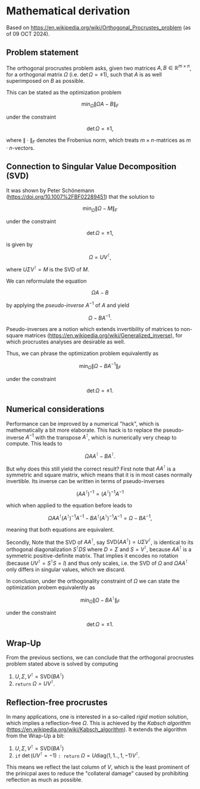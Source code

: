 # Mathematical derivation
Based on https://en.wikipedia.org/wiki/Orthogonal_Procrustes_problem (as of 09 OCT 2024).

## Problem statement
The orthogonal procrustes problem asks, given two matrices $A, B \in \mathbb{R}^{m \times n}$, 
for a orthogonal matrix $\Omega$ (i.e. $\det \Omega=\pm 1$), such that $A$ is as well superimposed on $B$ as 
possible.

This can be stated as the optimization problem

$$ \min_\Omega \| \Omega A - B \|_F $$

under the constraint

$$ \det \Omega = \pm1, $$

where $\| \cdot \|_F$ denotes the Frobenius norm, which treats $m \times n$-matrices as $m \cdot n$-vectors.

## Connection to Singular Value Decomposition (SVD)
It was shown by Peter Schönemann (https://doi.org/10.1007%2FBF02289451) that the solution to

$$ \min_\Omega \| \Omega - M \|_F $$

under the constraint

$$ \det \Omega = \pm1, $$

is given by

$$ \Omega = UV^\intercal,$$

where $U\Sigma V^\intercal = M$ is the SVD of $M$.

We can reformulate the equation 

$$\Omega A -B$$ 

by applying  the *pseudo-inverse* $A^{-1}$  of $A$ and yield

$$ \Omega - BA^{-1}.$$ 

Pseudo-inverses are a notion which extends invertibility of 
matrices to non-square matrices (https://en.wikipedia.org/wiki/Generalized_inverse), for which procrustes analyses are 
desirable as well.

Thus, we can phrase the optimization problem equivalently as

$$ \min_\Omega \| \Omega - BA^{-1} \|_F $$

under the constraint

$$ \det \Omega = \pm1. $$


## Numerical considerations
Performance can be improved by a numerical "hack", which is mathematically a bit more elaborate. This hack is to replace the pseudo-inverse $A^{-1}$ with the 
transpose $A^\intercal$, which is numerically very cheap to compute. This leads to 

$$ \Omega AA^\intercal - BA^\intercal.$$ 

But why does this still yield the correct result? First note that $AA^\intercal$ is a symmetric and square matrix, which 
means that it is in most cases normally invertible. Its inverse can be written in terms of pseudo-inverses

$$ (AA^\intercal)^{-1} = (A^\intercal)^{-1}A^{-1} $$

which when applied to the equation before leads to

$$ \Omega AA^\intercal(A^\intercal)^{-1}A^{-1}  - BA^\intercal (A^\intercal)^{-1}A^{-1}  = \Omega - BA^{-1},$$

meaning that both equations are equivalent.

Secondly, Note that the SVD of $AA^\intercal$, say $\mathrm{SVD}(AA^\intercal) = U \Sigma V^\intercal$, is identical
to its orthogonal diagonalization $S^\intercal D S$ where $D=\Sigma$ and $S = V^\intercal$, because $AA^\intercal$ is a 
symmetric positive-definite matrix. That implies it encodes no rotation (because $UV^\intercal = S^\intercal S = I$) and 
thus only scales, i.e. the SVD of $\Omega$ and $\Omega AA^\intercal$ only differs in singular values, which we discard.

In conclusion, under the orthogonality constraint of $\Omega$ we can state the optimization probem equivalently as

$$ \min_\Omega \| \Omega - BA^\intercal \|_F $$

under the constraint

$$ \det \Omega = \pm1. $$

## Wrap-Up
From the previous sections, we can conclude that the orthogonal procrustes problem stated above is solved by computing
1. $U, \Sigma, V^\intercal = \mathrm {SVD}(BA^\intercal)$
2. `return` $\Omega = UV^\intercal$.

## Reflection-free procrustes
In many applications, one is interested in a so-called *rigid motion* solution, which implies a reflection-free
$\Omega$. This is achieved by the *Kabsch algorithm* (https://en.wikipedia.org/wiki/Kabsch_algorithm). It extends the algorithm from the Wrap-Up a bit:
1. $U, \Sigma, V^\intercal = \mathrm {SVD}(BA^\intercal)$
2. `if` $\det(UV^\intercal=-1)$ `: return` $\Omega=U \mathrm{diag}(1,1 .., 1, -1) V^\intercal$.

This means we reflect the last column of $V$, which is the least prominent of the prinicpal axes to reduce the 
"collateral damage" caused by prohibiting reflection as much as possible.
